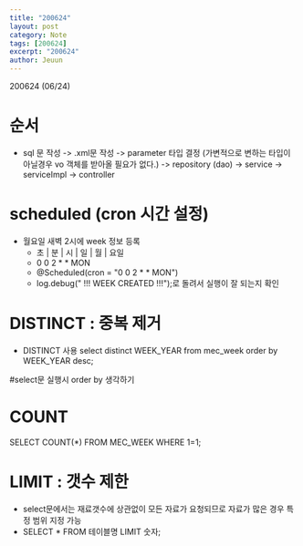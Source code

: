 ```yaml
---
title: "200624"
layout: post
category: Note
tags: [200624]
excerpt: "200624"
author: Jeuun
---
```


200624 (06/24)

# 순서
- sql 문 작성 -> .xml문 작성 -> parameter 타입 결정 (가변적으로 변하는 타입이 아닐경우 vo 객체를 받아올 필요가 없다.) -> repository (dao) -> service -> serviceImpl -> controller

# scheduled (cron 시간 설정)
- 월요일 새벽 2시에 week 정보 등록
	 *  초    |   분   |   시   |   일   |   월   |  요일
	 *  0       0     2      *      *     MON
   - @Scheduled(cron = "0 0 2 * * MON")
   - log.debug(" !!! WEEK CREATED !!!");로 돌려서 실행이 잘 되는지 확인
  
# DISTINCT : 중복 제거
- DISTINCT 사용
select distinct 
	 WEEK_YEAR 
from
	mec_week
order by WEEK_YEAR desc;

#select문 실행시 order by 생각하기

# COUNT
SELECT 
  		COUNT(*)
  	FROM 
  		MEC_WEEK
  	WHERE
  		1=1;
      
# LIMIT : 갯수 제한
- select문에서는 재료갯수에 상관없이 모든 자료가 요청되므로 자료가 많은 경우 특정 범위 지정 가능
- SELECT * FROM 테이블명 LIMIT 숫자;



